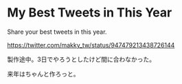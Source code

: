# My Best Tweets in This Year

Share your best tweets in this year.

https://twitter.com/makky_tw/status/947479213438726144

製作途中。3日でやろうとしたけど間に合わなかった。

来年はちゃんと作ろっと。